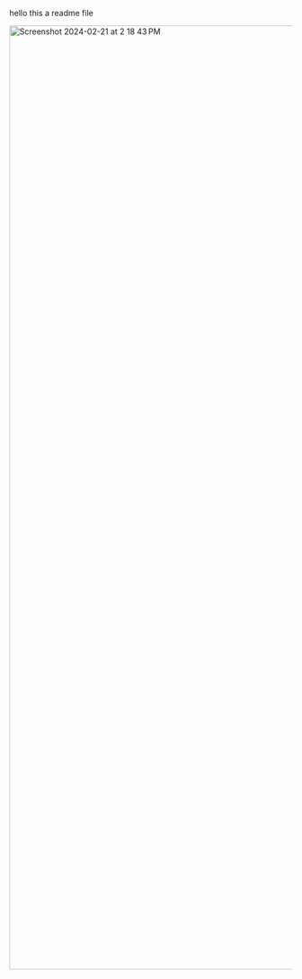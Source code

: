 hello this a readme file

<img width="1680" alt="Screenshot 2024-02-21 at 2 18 43 PM" src="https://github.com/gyungchaehan/Comp3111LEx/assets/132702251/7ce090ee-31d1-4a34-b797-d3188a2bcc62">
